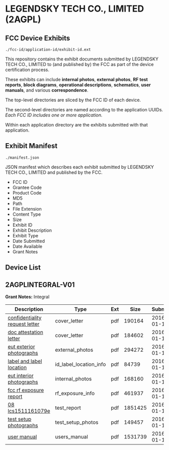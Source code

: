 # LEGENDSKY TECH CO., LIMITED (2AGPL)
## FCC Device Exhibits

```
./fcc-id/application-id/exhibit-id.ext
```

This repository contains the exhibit documents submitted by LEGENDSKY TECH CO., LIMITED to (and published by) the FCC as part of the device certification process.

These exhibits can include **internal photos**, **external photos**, **RF test reports**, **block diagrams**, **operational descriptions**, **schematics**, **user manuals**, and various **correspondence**.

The top-level directories are sliced by the FCC ID of each device.

The second-level directories are named according to the application UUIDs. *Each FCC ID includes one or more application.*

Within each application directory are the exhibits submitted with that application. 

## Exhibit Manifest

```
./manifest.json
```

JSON manifest which describes each exhibit submitted by LEGENDSKY TECH CO., LIMITED and published by the FCC.

- FCC ID
- Grantee Code
- Product Code
- MD5
- Path
- File Extension
- Content Type
- Size
- Exhibit ID
- Exhibit Description
- Exhibit Type
- Date Submitted
- Date Available
- Grant Notes

## Device List
## 2AGPLINTEGRAL-V01
**Grant Notes:** Integral

| Description | Type | Ext | Size | Submitted | Available |
| ----------- | ---- | --- | ---- | --------- | --------- |
| [ confidentiality request letter](2AGPLINTEGRAL-V01/38c85eebf6ea909937b184128da891c8/2871444.pdf) | cover_letter | pdf | 190164 | 2016-01-13 | 2016-01-13 |
| [doc attestation letter](2AGPLINTEGRAL-V01/38c85eebf6ea909937b184128da891c8/2871450.pdf) | cover_letter | pdf | 184602 | 2016-01-13 | 2016-01-13 |
| [ eut exterior photographs](2AGPLINTEGRAL-V01/38c85eebf6ea909937b184128da891c8/2871451.pdf) | external_photos | pdf | 294272 | 2016-01-13 | 2016-01-13 |
| [ label and label location](2AGPLINTEGRAL-V01/38c85eebf6ea909937b184128da891c8/2871442.pdf) | id_label_location_info | pdf | 84739 | 2016-01-13 | 2016-01-13 |
| [ eut interior photographs](2AGPLINTEGRAL-V01/38c85eebf6ea909937b184128da891c8/2871449.pdf) | internal_photos | pdf | 168160 | 2016-01-13 | 2016-01-13 |
| [ fcc rf exposure report](2AGPLINTEGRAL-V01/38c85eebf6ea909937b184128da891c8/2871448.pdf) | rf_exposure_info | pdf | 461937 | 2016-01-13 | 2016-01-13 |
| [08 lcs1511161079e](2AGPLINTEGRAL-V01/38c85eebf6ea909937b184128da891c8/2871453.pdf) | test_report | pdf | 1851425 | 2016-01-13 | 2016-01-13 |
| [ test setup photographs](2AGPLINTEGRAL-V01/38c85eebf6ea909937b184128da891c8/2871446.pdf) | test_setup_photos | pdf | 149457 | 2016-01-13 | 2016-01-13 |
| [ user manual](2AGPLINTEGRAL-V01/38c85eebf6ea909937b184128da891c8/2871443.pdf) | users_manual | pdf | 1531739 | 2016-01-13 | 2016-01-13 |

